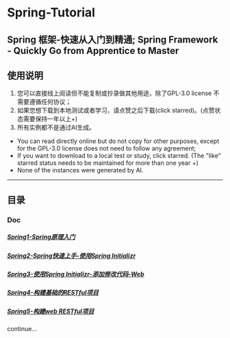 # Spring-Tutorial

## Spring 框架-快速从入门到精通; Spring Framework - Quickly Go from Apprentice to Master

## 使用说明

1. 您可以直接线上阅读但不能复制或抄录做其他用途，除了GPL-3.0 license 不需要遵循任何协议；
2. 如果您想下载到本地测试或者学习，请点赞之后下载(click starred)。(点赞状态需要保持一年以上+)
3. 所有实例都不是通过AI生成。

* You can read directly online but do not copy for other purposes, except for the GPL-3.0 license does not need to follow any agreement;
* If you want to download to a local test or study, click starred. (The "like" starred status needs to be maintained for more than one year +)
* None of the instances were generated by AI.

---

## 目录

### Doc

##### [Spring1-Spring原理入门](handsonDoc/Spring001-Spring原理入门.md)

##### [Spring2-Spring快速上手-使用Spring Initializr](handsonDocdoc/Spring002-Spring快速上手-使用Spring%20Initializr.md)

##### [Spring3-使用Spring Initializr-添加修改代码-Web](handsonDocdoc/Spring003-使用Spring%20Initializr-添加修改代码-Web.md)

##### [Spring4-构建基础的RESTful项目](handsonDocdoc/Spring004-构建基础的RESTful项目.md)

##### [Spring5-构建web RESTful项目](handsonDocdoc/Spring005-构建web%20RESTful项目.md)

continue...
